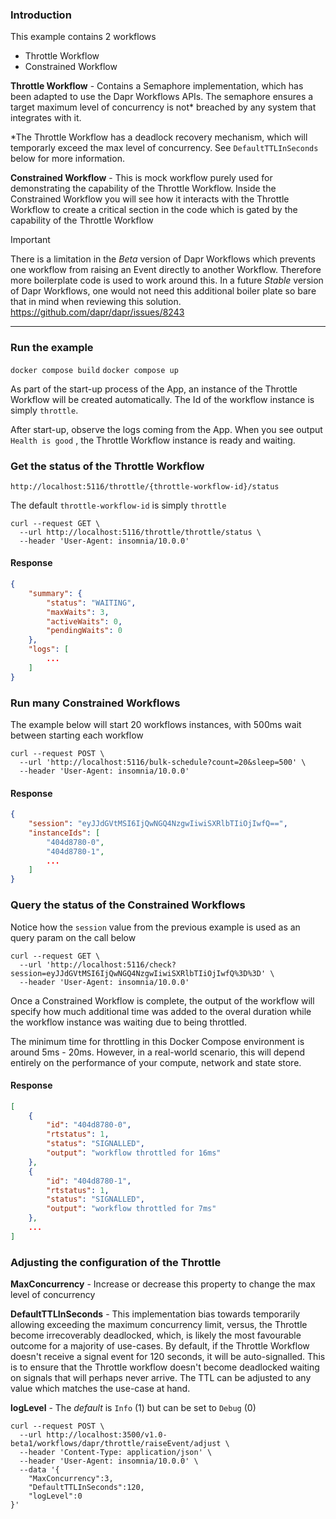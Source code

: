 ### Introduction

This example contains 2 workflows
- Throttle Workflow
- Constrained Workflow

**Throttle Workflow** - Contains a Semaphore implementation, which has been adapted to use the Dapr Workflows APIs. The semaphore ensures a target maximum level of concurrency is not* breached by any system that integrates with it. 

*The Throttle Workflow has a deadlock recovery mechanism, which will temporarly exceed the max level of concurrency. See `DefaultTTLInSeconds` below for more information.

**Constrained Workflow** - This is mock workflow purely used for demonstrating the capability of the Throttle Workflow. Inside the Constrained Workflow you will see how it interacts with the Throttle Workflow to create a critical section in the code which is gated by the capability of the Throttle Workflow

> [!IMPORTANT]
> There is a limitation in the *Beta* version of Dapr Workflows which prevents one workflow from raising an Event directly to another Workflow. Therefore more boilerplate code is used to work around this. In a future *Stable* version of Dapr Workflows, one would not need this additional boiler plate so bare that in mind when reviewing this solution. https://github.com/dapr/dapr/issues/8243

---

### Run the example

`docker compose build`
`docker compose up`

As part of the start-up process of the App, an instance of the Throttle Workflow will be created automatically. The Id of the workflow instance is simply `throttle`.

After start-up, observe the logs coming from the App. When you see output `Health is good` , the Throttle Workflow instance is ready and waiting.

### Get the status of the Throttle Workflow

`http://localhost:5116/throttle/{throttle-workflow-id}/status`

The default `throttle-workflow-id` is simply `throttle`

```shell
curl --request GET \
  --url http://localhost:5116/throttle/throttle/status \
  --header 'User-Agent: insomnia/10.0.0'
```

#### Response

```json
{
	"summary": {
		"status": "WAITING",
		"maxWaits": 3,
		"activeWaits": 0,
		"pendingWaits": 0
	},
	"logs": [
		...
    ]
}
```

### Run many Constrained Workflows

The example below will start 20 workflows instances, with 500ms wait between starting each workflow

```shell
curl --request POST \
  --url 'http://localhost:5116/bulk-schedule?count=20&sleep=500' \
  --header 'User-Agent: insomnia/10.0.0'
```
#### Response

```json
{
	"session": "eyJJdGVtMSI6IjQwNGQ4NzgwIiwiSXRlbTIiOjIwfQ==",
	"instanceIds": [
		"404d8780-0",
		"404d8780-1",
		...
	]
}
```

### Query the status of the Constrained Workflows

Notice how the `session` value from the previous example is used as an query param on the call below

```shell
curl --request GET \
  --url 'http://localhost:5116/check?session=eyJJdGVtMSI6IjQwNGQ4NzgwIiwiSXRlbTIiOjIwfQ%3D%3D' \
  --header 'User-Agent: insomnia/10.0.0'
```

Once a Constrained Workflow is complete, the output of the workflow will specify how much additional time was added to the overal duration while the workflow instance was waiting due to being throttled.

The minimum time for throttling in this Docker Compose environment is around 5ms - 20ms. However, in a real-world scenario, this will depend entirely on the performance of your compute, network and state store.

#### Response
```json
[
	{
		"id": "404d8780-0",
		"rtstatus": 1,
		"status": "SIGNALLED",
		"output": "workflow throttled for 16ms"
	},
	{
		"id": "404d8780-1",
		"rtstatus": 1,
		"status": "SIGNALLED",
		"output": "workflow throttled for 7ms"
	},
	...
]
```

### Adjusting the configuration of the Throttle

**MaxConcurrency** - Increase or decrease this property to change the max level of concurrency

**DefaultTTLInSeconds** - This implementation bias towards temporarily allowing exceeding the maximum concurrency limit, versus, the Throttle become irrecoverably deadlocked, which, is likely the most favourable outcome for a majority of use-cases. By default, if the Throttle Workflow doesn't receive a signal event for 120 seconds, it will be auto-signalled. This is to ensure that the Throttle workflow doesn't become deadlocked waiting on signals that will perhaps never arrive. The TTL can be adjusted to any value which matches the use-case at hand.

**logLevel** - The *default* is `Info` (1) but can be set to `Debug` (0)

```shell
curl --request POST \
  --url http://localhost:3500/v1.0-beta1/workflows/dapr/throttle/raiseEvent/adjust \
  --header 'Content-Type: application/json' \
  --header 'User-Agent: insomnia/10.0.0' \
  --data '{
	"MaxConcurrency":3,
	"DefaultTTLInSeconds":120,
	"logLevel":0
}'
```
